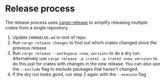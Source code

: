 # Release process

The release process uses
[cargo-release](https://github.com/crate-ci/cargo-release) to simplify releasing
multiple crates from a single repository.

1. Update `CHANGELOG.md` in root of repo.
2. Run `cargo release changes` to find out which crates changed since the
   previous release
3. Run `cargo release --workspace <new_version>` to do a dry run. Alternatively
   use `cargo release -p crate1 -p crate2 <new_version>` to do this just for
   crates with changes in the new release. You can also use the `--exclude` flag
   to exclude packages that haven't changed.
4. If the dry run looks good, run step 2 again with the `--execute` flag
